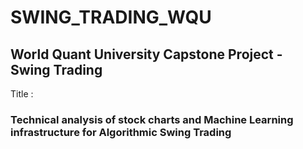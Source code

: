 # SWING_TRADING_WQU
## World Quant University Capstone Project - Swing Trading  

Title :
### Technical analysis of stock charts and Machine Learning infrastructure for Algorithmic Swing Trading 

